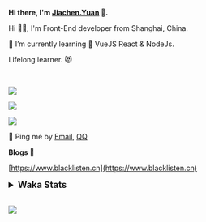 <!-- <img align="right" src="https://github-readme-stats.vercel.app/api/top-langs/?username=blacklisten&layout=compact" /> -->

**Hi there, I'm [Jiachen.Yuan](https://www.blacklisten.cn) 👋.**

Hi 🙋‍♂️, I'm Front-End developer from Shanghai, China.

🌱 I’m currently learning 🥀 VueJS  React & NodeJs.

Lifelong learner. 😻

<br />

<img src="https://github-readme-stats.vercel.app/api/top-langs/?username=aaditkamat&layout=compact" /><br />

<img src="https://github-readme-stats.vercel.app/api?username=blacklisten&count_private=true&show_icons=true" /><br />

<img src="https://github-readme-stats.vercel.app/api/wakatime?username=blacklisten&layout=compact" /><br />



💬 Ping me by [Email](mailto:black_listen@163.com), [QQ](http://wpa.qq.com/msgrd?v=3&uin=756319278&site=%E5%9C%A8%E7%BA%BF%E5%AE%A2%E6%9C%8D&menu=yes)

<!-- I am Into , 🙏 -->

<!-- Javascript, Web Development, H5, MicroProgram, NodeJs, Electron... 😼 -->

<!--[![Top Langs](https://github-readme-stats.vercel.app/api/top-langs/?username=blacklisten&layout=compact)](https://github.com/anuraghazra/github-readme-stats)-->

<!--![ReadMe Card](https://github-readme-stats.vercel.app/api?username=blacklisten&show_icons=true&theme=radical)-->

**Blogs 🌱**

[https://www.blacklisten.cn](https://www.blacklisten.cn)

<details>
 <summary style="font-size:1.25em"><strong>Waka Stats </strong></summary><br>
<!--START_SECTION:waka-->
![Profile Views](http://img.shields.io/badge/Profile%20Views-1-blue)

**🐱 My GitHub Data** 

> 🏆 3 Contributions in the Year 2022
 > 
> 📦 258.7 kB Used in GitHub's Storage 
 > 
> 💼 Opted to Hire
 > 
> 📜 48 Public Repositories 
 > 
> 🔑 4 Private Repositories  
 > 
**I'm an Early 🐤** 

```text
🌞 Morning    15 commits     ██░░░░░░░░░░░░░░░░░░░░░░░   8.57% 
🌆 Daytime    103 commits    ██████████████░░░░░░░░░░░   58.86% 
🌃 Evening    57 commits     ████████░░░░░░░░░░░░░░░░░   32.57% 
🌙 Night      0 commits      ░░░░░░░░░░░░░░░░░░░░░░░░░   0.0%

```
📅 **I'm Most Productive on Thursday** 

```text
Monday       32 commits     ████░░░░░░░░░░░░░░░░░░░░░   18.29% 
Tuesday      19 commits     ██░░░░░░░░░░░░░░░░░░░░░░░   10.86% 
Wednesday    34 commits     ████░░░░░░░░░░░░░░░░░░░░░   19.43% 
Thursday     47 commits     ██████░░░░░░░░░░░░░░░░░░░   26.86% 
Friday       39 commits     █████░░░░░░░░░░░░░░░░░░░░   22.29% 
Saturday     3 commits      ░░░░░░░░░░░░░░░░░░░░░░░░░   1.71% 
Sunday       1 commits      ░░░░░░░░░░░░░░░░░░░░░░░░░   0.57%

```


📊 **This Week I Spent My Time On** 

```text
⌚︎ Time Zone: Asia/Shanghai

💬 Programming Languages: 
Vue.js                   3 hrs 32 mins       █████████░░░░░░░░░░░░░░░░   39.39% 
JavaScript               3 hrs 18 mins       █████████░░░░░░░░░░░░░░░░   36.82% 
TypeScript               2 hrs               █████░░░░░░░░░░░░░░░░░░░░   22.4% 
JSON                     6 mins              ░░░░░░░░░░░░░░░░░░░░░░░░░   1.22% 
HTML                     0 secs              ░░░░░░░░░░░░░░░░░░░░░░░░░   0.17%

🔥 Editors: 
VS Code                  8 hrs 58 mins       █████████████████████████   100.0%

🐱‍💻 Projects: 
AppBosAdminWeb           2 hrs 24 mins       ██████░░░░░░░░░░░░░░░░░░░   26.79% 
AppTransportManageWeb    1 hr 53 mins        █████░░░░░░░░░░░░░░░░░░░░   21.11% 
AppRomeMetaWeb           1 hr 4 mins         ███░░░░░░░░░░░░░░░░░░░░░░   12.0% 
AppAgentAdminWeb         1 hr 1 min          ██░░░░░░░░░░░░░░░░░░░░░░░   11.43% 
AppAgentAdminMetaWeb     41 mins             ██░░░░░░░░░░░░░░░░░░░░░░░   7.75%

💻 Operating System: 
Mac                      8 hrs 58 mins       █████████████████████████   100.0%

```

**I Mostly Code in JavaScript** 

```text
JavaScript               18 repos            ██████████░░░░░░░░░░░░░░░   42.86% 
Vue                      11 repos            ██████░░░░░░░░░░░░░░░░░░░   26.19% 
TypeScript               6 repos             ███░░░░░░░░░░░░░░░░░░░░░░   14.29% 
HTML                     4 repos             ██░░░░░░░░░░░░░░░░░░░░░░░   9.52% 
CSS                      1 repo              ░░░░░░░░░░░░░░░░░░░░░░░░░   2.38%

```


**Timeline**

![Chart not found](https://raw.githubusercontent.com/blacklisten/blacklisten/master/charts/bar_graph.png) 


 Last Updated on 18/04/2022 18:50:16 UTC
<!--END_SECTION:waka-->
</details>

<br />

<!--
**blacklisten/blacklisten** is a ✨ _special_ ✨ repository because its `README.md` (this file) appears on your GitHub profile.

Here are some ideas to get you started:

- 🔭 I’m currently working on ...
- 🌱 I’m currently learning ...
- 👯 I’m looking to collaborate on ...
- 🤔 I’m looking for help with ...
- 💬 Ask me about ...
- 📫 How to reach me: ...
- 😄 Pronouns: ...
- ⚡ Fun fact: ...
-->

![](http://profile-counter.glitch.me/blacklisten/count.svg)
